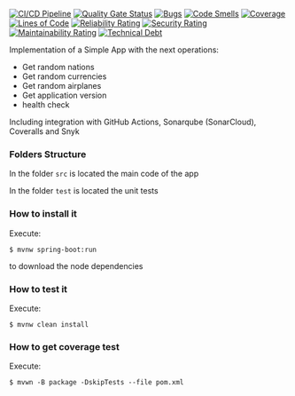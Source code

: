 [![CI/CD Pipeline](https://github.com/Robert9703/labfake/actions/workflows/build.yml/badge.svg)](https://github.com/Robert9703/labfake/actions/workflows/build.yml)
[![Quality Gate Status](https://sonarcloud.io/api/project_badges/measure?project=Robert9703_labfake&metric=alert_status)](https://sonarcloud.io/summary/new_code?id=Robert9703_labfake)
[![Bugs](https://sonarcloud.io/api/project_badges/measure?project=Robert9703_labfake&metric=bugs)](https://sonarcloud.io/summary/new_code?id=Robert9703_labfake)
[![Code Smells](https://sonarcloud.io/api/project_badges/measure?project=Robert9703_labfake&metric=code_smells)](https://sonarcloud.io/summary/new_code?id=Robert9703_labfake)
[![Coverage](https://sonarcloud.io/api/project_badges/measure?project=Robert9703_labfake&metric=coverage)](https://sonarcloud.io/summary/new_code?id=Robert9703_labfake)
[![Lines of Code](https://sonarcloud.io/api/project_badges/measure?project=Robert9703_labfake&metric=ncloc)](https://sonarcloud.io/summary/new_code?id=Robert9703_labfake)
[![Reliability Rating](https://sonarcloud.io/api/project_badges/measure?project=Robert9703_labfake&metric=reliability_rating)](https://sonarcloud.io/summary/new_code?id=Robert9703_labfake)
[![Security Rating](https://sonarcloud.io/api/project_badges/measure?project=Robert9703_labfake&metric=security_rating)](https://sonarcloud.io/summary/new_code?id=Robert9703_labfake)
[![Maintainability Rating](https://sonarcloud.io/api/project_badges/measure?project=Robert9703_labfake&metric=sqale_rating)](https://sonarcloud.io/summary/new_code?id=Robert9703_labfake)
[![Technical Debt](https://sonarcloud.io/api/project_badges/measure?project=Robert9703_labfake&metric=sqale_index)](https://sonarcloud.io/summary/new_code?id=Robert9703_labfake)

Implementation of a Simple App with the next operations:

* Get random nations
* Get random currencies
* Get random airplanes
* Get application version
* health check

Including integration with GitHub Actions, Sonarqube (SonarCloud), Coveralls and Snyk

### Folders Structure

In the folder `src` is located the main code of the app

In the folder `test` is located the unit tests

### How to install it

Execute:

```shell
$ mvnw spring-boot:run
```
to download the node dependencies

### How to test it

Execute:

```shell
$ mvnw clean install
```

### How to get coverage test

Execute:

```shell
$ mvwn -B package -DskipTests --file pom.xml
```